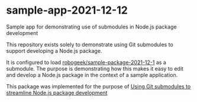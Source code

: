 # sample-app-2021-12-12
Sample app for demonstrating use of submodules in Node.js package development

This repository exists solely to demonstrate using Git submodules to support developing a Node.js package.

It is configured to load [robogeek/sample-package-2021-12-1](https://github.com/robogeek/sample-package-2021-12-12) as a submodule.  The purpose is demonstrating how this makes it easy to edit and develop a Node.js package in the context of a sample application.

This package was implemented for the purpose of [Using Git submodules to streamline Node.js package development](https://techsparx.com/nodejs/tools/submodules.html)

